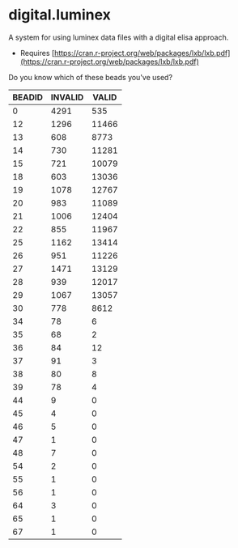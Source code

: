 # digital.luminex

A system for using luminex data files with a digital elisa approach. 


* Requires [https://cran.r-project.org/web/packages/lxb/lxb.pdf](https://cran.r-project.org/web/packages/lxb/lxb.pdf)


Do you know which of these beads you've used?   


| BEADID | INVALID | VALID | 
|--------|---|---|
|0|4291|535|
|  12 | 1296 |11466
|  13 |  608 | 8773
|  14 |  730 |11281
|  15 |  721 |10079
|  18 |  603 |13036
|  19 | 1078 |12767
| 20  | 983 |11089
|  21 | 1006 |12404
|  22 |  855 |11967
|  25 | 1162 |13414
|  26 |  951 |11226
|  27 | 1471 |13129
|  28 |  939 |12017
|  29 | 1067 |13057
|  30 |  778 | 8612
|  34 |   78  |   6
|  35 |   68  |   2
|  36 |   84  |  12
|  37 |   91  |   3
|  38 |   80  |   8
|  39 |   78  |   4
|  44 |    9  |   0
|  45 |    4  |   0
|  46 |    5  |   0
|  47 |    1  |   0
|  48 |    7  |   0
|  54 |    2  |   0
|  55 |    1  |   0
|  56 |    1  |   0
|  64 |    3  |   0
|  65 |    1  |   0
|  67 |    1  |   0